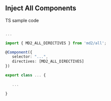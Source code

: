 ## Inject All Components

TS sample code
 ```ts

...

import { MD2_ALL_DIRECTIVES } from 'md2/all';

@Component({
    selector: "...",
    directives: [MD2_ALL_DIRECTIVES]
})

export class ... {
    
    ...

}
 ```